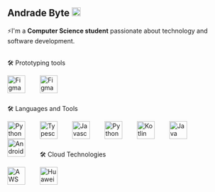 ## Andrade Byte <img align="bottom" alt="Figma" width="20px" style="padding-right: 10px;" src="https://cdn2.steamgriddb.com/icon/3b6e6f6f7299c5133bd073ed1475bd65.ico"/>

⚡I'm a **Computer Science student** passionate about technology and software development.
<br>
<br>


🛠 Prototyping tools

<img align="left" alt="Figma" width="40px" style="padding-right: 30px;" src="https://raw.githubusercontent.com/marwin1991/profile-technology-icons/refs/heads/main/icons/figma.png"/>
<img align="left" alt="Figma" width="40px" style="padding-right: 30px;" src="https://static-00.iconduck.com/assets.00/adobe-xd-icon-2048x2048-n4c7t4w4.png"/>
<br>
<br>
<br>

🛠 Languages and Tools

<img align="left" alt="Python" width="40px" style="padding-right: 30px;" src="https://raw.githubusercontent.com/marwin1991/profile-technology-icons/refs/heads/main/icons/react.png"/>
<img align="left" alt="Typescript" width="40px" style="padding-right: 30px;" src="https://raw.githubusercontent.com/marwin1991/profile-technology-icons/refs/heads/main/icons/typescript.png"/>
<img align="left" alt="Javascript" width="40px" style="padding-right: 30px;" src="https://raw.githubusercontent.com/marwin1991/profile-technology-icons/refs/heads/main/icons/javascript.png"/>
<img align="left" alt="Python" width="40px" style="padding-right: 30px;" src="https://raw.githubusercontent.com/marwin1991/profile-technology-icons/refs/heads/main/icons/python.png"/>
<img align="left" alt="Kotlin" width="40px" style="padding-right: 30px;" src="https://raw.githubusercontent.com/marwin1991/profile-technology-icons/refs/heads/main/icons/kotlin.png"/>
<img align="left" alt="Java" width="40px" style="padding-right: 30px;" src="https://raw.githubusercontent.com/marwin1991/profile-technology-icons/refs/heads/main/icons/java.png"/>
<img align="left" alt="Android" width="40px" style="padding-right: 30px;" src="https://raw.githubusercontent.com/marwin1991/profile-technology-icons/refs/heads/main/icons/android.png"/>
<br>
<br>
<br>

🛠 Cloud Technologies

<img align="left" alt="AWS" width="40px" style="padding-right: 30px;" src="https://raw.githubusercontent.com/marwin1991/profile-technology-icons/refs/heads/main/icons/aws.png"/>
<img align="left" alt="HuaweiCloud" width="40px" style="padding-right: 30px;" src="https://tecbrix.com/wp-content/uploads/2022/08/huawei-cloud-partner-header.png"/>

